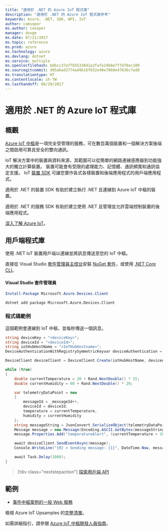 ```yaml
---
title: "適用於 .NET 的 Azure IoT 程式庫"
description: "適用於 .NET 的 Azure IoT 程式庫參考"
keywords: Azure, .NET, SDK, API, IoT
author: camsoper
ms.author: casoper
manager: douge
ms.date: 07/21/2017
ms.topic: reference
ms.prod: azure
ms.technology: azure
ms.devlang: dotnet
ms.service: multiple
ms.openlocfilehash: bdbcc37affb55336d1a3fafe24b8e7ffd78ec180
ms.sourcegitcommit: d95a6ad3774a49b16f652e40e7860e47636c7ad0
ms.translationtype: HT
ms.contentlocale: zh-TW
ms.lasthandoff: 08/28/2017
---
```

# <a name="azure-iot-libraries-for-net"></a>適用於 .NET 的 Azure IoT 程式庫

## <a name="overview"></a>概觀

[Azure IoT 中樞](https://azure.microsoft.com/services/iot-hub/)是一項完全受管理的服務，可在數百萬個裝置和一個解決方案後端之間啟用可靠且安全的雙向通訊。

IoT 解決方案中的裝置與資料來源，其範圍可以從簡單的網路連線感應器到功能強大的獨立計算裝置。 裝置可能會有受限的處理能力、記憶體、通訊頻寬和通訊協定支援。 IoT [裝置 SDK](https://docs.microsoft.com/azure/iot-hub/iot-hub-devguide-sdks) 可讓您實作各式各樣裝置和後端應用程式的用戶端應用程式。

適用於 .NET 的裝置 SDK 有助於建立執行 .NET 且連線到 Azure IoT 中樞的裝置。

適用於 .NET 的服務 SDK 有助於建立使用 .NET 且管理並允許雲端控制裝置的後端應用程式。

[深入了解 Azure IoT](https://docs.microsoft.com/azure/iot-hub/)。


## <a name="client-library"></a>用戶端程式庫

使用 .NET IoT 裝置用戶端以連線並將訊息傳送至您的 IoT 中樞。

直接從 Visual Studio [套件管理員主控台][PackageManager]安裝 [NuGet 套件]( https://www.nuget.org/packages/Microsoft.Azure.Devices.Client)，或使用 [.NET Core CLI][DotNetCLI]。

#### <a name="visual-studio-package-manager"></a>Visual Studio 套件管理員

```powershell
Install-Package Microsoft.Azure.Devices.Client
```

```bash
dotnet add package Microsoft.Azure.Devices.Client
```
### <a name="code-examples"></a>程式碼範例 

這個範例會連線到 IoT 中樞，並每秒傳送一個訊息。

```csharp
string deviceKey = "<deviceKey>";
string deviceId = "<deviceId>";
string iotHubHostName = "<IoTHubHostname>";
DeviceAuthenticationWithRegistrySymmetricKeyvar deviceAuthentication = new DeviceAuthenticationWithRegistrySymmetricKey(deviceId, deviceKey);

DeviceClient deviceClient = DeviceClient.Create(iotHubHostName, deviceAuthentication, TransportType.Mqtt);

while (true)
{
    double currentTemperature = 20 + Rand.NextDouble() * 15;
    double currentHumidity = 60 + Rand.NextDouble() * 20;

    var telemetryDataPoint = new
    {
        messageId = _messageId++,
        deviceId = deviceId,
        temperature = currentTemperature,
        humidity = currentHumidity
    };
    string messageString = JsonConvert.SerializeObject(telemetryDataPoint);
    Message message = new Message(Encoding.ASCII.GetBytes(messageString));
    message.Properties.Add("temperatureAlert", (currentTemperature > 30) ? "true" : "false");

    await deviceClient.SendEventAsync(message);
    Console.WriteLine("{0} > Sending message: {1}", DateTime.Now, messageString);

    await Task.Delay(1000);
}
```


> [!div class="nextstepaction"]
> [探索用戶端 API](/dotnet/api/overview/azure/iot/client)

## <a name="samples"></a>範例

- [事件中樞案例的一般 Web 服務](https://azure.microsoft.com/resources/samples/event-hubs-dotnet-importfromweb/)

檢視 Azure IoT Upsamples 的[完整清單](https://azure.microsoft.com/resources/samples/?platform=dotnet&service=iot-hub)。

如需詳細指引，請參閱 [Azure IoT 中樞開發人員指南](https://docs.microsoft.com/azure/iot-hub/iot-hub-devguide)。

[PackageManager]: https://docs.microsoft.com/nuget/tools/package-manager-console
[DotNetCLI]: https://docs.microsoft.com/dotnet/core/tools/dotnet-add-package
